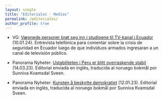 ```yaml
---
layout: single
title: "Editoriales - Medios"
permalink: /editoriales/
author_profile: true
---
```


- VG: [Væpnede personer brøt seg inn i studioene til TV-kanal i Ecuador](https://www.vg.no/nyheter/i/zEmzWq/vaepnede-personer-har-brutt-seg-inn-i-studioene-til-tv-kanal-i-ecuador-viser-direktesendte-bilder) (10.01.24). Entrevista telefónica para comentar sobre la crisis de seguridad en Ecuador luego de que individuos armados ingresaran a un canal de televisión público.

- Panorama Nyheter: [Ustabiliteten i Peru er blitt overraskende stabil](https://www.panoramanyheter.no/latin-amerika-peru-vold/ustabiliteten-i-peru-er-blitt-overraskende-stabil/331266) (14.03.23). Editorial enviada en inglés, traducida al noruego bokmål por Sunniva Kvamsdal Sveen.

- Panorama Nyheter: [Kunsten å beskytte demokratiet](https://www.panoramanyheter.no/brasil-demokrati-latin-amerika/kunsten-a-beskytte-demokratiet-1/325997) (12.01.23). Editorial enviada en inglés, traducida al noruego bokmål por Sunniva Kvamsdal Sveen.